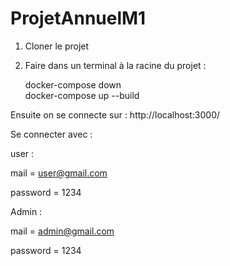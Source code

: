 # ProjetAnnuelM1


1) Cloner le projet


2) Faire dans un terminal à la racine du projet : 

	docker-compose down               
	docker-compose up --build 


Ensuite on se connecte sur : http://localhost:3000/

Se connecter avec : 

user : 

mail = user@gmail.com

password = 1234

Admin : 

mail = admin@gmail.com

password = 1234

